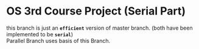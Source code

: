 # OS 3rd Course Project (Serial Part)
this branch is just an __`efficient`__ version of master branch. (both have been implemented to be __`serial`__)
<br>
Parallel Branch uses basis of this Branch.